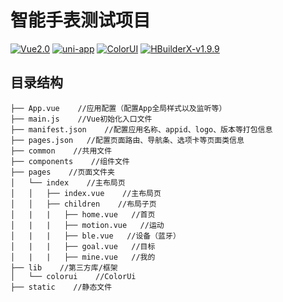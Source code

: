 # 智能手表测试项目

[![Vue2.0](https://img.shields.io/badge/build-Vue2.0-%234fc08d.svg)](https://github.com/vuejs/vue)
[![uni-app](https://img.shields.io/badge/build-Uni--App-brightgreen.svg)](https://github.com/dcloudio/uni-app)
[![ColorUI](https://img.shields.io/badge/UI-ColorUI-%230081ff.svg)](https://github.com/weilanwl/ColorUI)
[![HBuilderX-v1.9.9](https://img.shields.io/badge/HBuilderX-v1.9.9-green.svg)](http://www.dcloud.io/hbuilderx.html)


## 目录结构  
```
├── App.vue    //应用配置（配置App全局样式以及监听等）  
├── main.js    //Vue初始化入口文件  
├── manifest.json    //配置应用名称、appid、logo、版本等打包信息
├── pages.json   //配置页面路由、导航条、选项卡等页面类信息
├── common    //共用文件
├── components    //组件文件
├── pages    //页面文件夹  
│   └── index    //主布局页
│   │   ├── index.vue    //主布局页
│   │   ├── children    //布局子页
│   |   |   ├── home.vue   //首页
│   |   |   ├── motion.vue   //运动
│   |   |   ├── ble.vue   //设备（蓝牙）
│   |   |   ├── goal.vue   //目标
│   |   |   ├── mine.vue   //我的
├── lib    //第三方库/框架  
│   └── colorui    //ColorUi
├── static    //静态文件  

```
